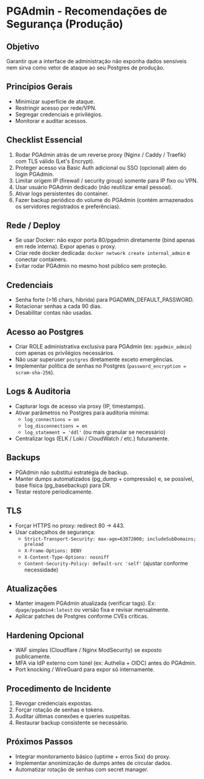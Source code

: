 # PGAdmin - Recomendações de Segurança (Produção)

## Objetivo

Garantir que a interface de administração não exponha dados sensíveis nem sirva como vetor de ataque ao seu Postgres de produção.

## Princípios Gerais

- Minimizar superfície de ataque.
- Restringir acesso por rede/VPN.
- Segregar credenciais e privilégios.
- Monitorar e auditar acessos.

## Checklist Essencial

1. Rodar PGAdmin atrás de um reverse proxy (Nginx / Caddy / Traefik) com TLS válido (Let's Encrypt).
2. Proteger acesso via Basic Auth adicional ou SSO (opcional) além do login PGAdmin.
3. Limitar origem IP (firewall / security group) somente para IP fixo ou VPN.
4. Usar usuário PGAdmin dedicado (não reutilizar email pessoal).
5. Ativar logs persistentes do container.
6. Fazer backup periódico do volume do PGAdmin (contém armazenados os servidores registrados e preferências).

## Rede / Deploy

- Se usar Docker: não expor porta 80/pgadmin diretamente (bind apenas em rede interna). Expor apenas o proxy.
- Criar rede docker dedicada: `docker network create internal_admin` e conectar containers.
- Evitar rodar PGAdmin no mesmo host público sem proteção.

## Credenciais

- Senha forte (>16 chars, híbrida) para PGADMIN_DEFAULT_PASSWORD.
- Rotacionar senhas a cada 90 dias.
- Desabilitar contas não usadas.

## Acesso ao Postgres

- Criar ROLE administrativa exclusiva para PGAdmin (ex: `pgadmin_admin`) com apenas os privilégios necessários.
- Não usar superuser `postgres` diretamente exceto emergências.
- Implementar política de senhas no Postgres (`password_encryption = scram-sha-256`).

## Logs & Auditoria

- Capturar logs de acesso via proxy (IP, timestamps).
- Ativar parâmetros no Postgres para auditoria mínima:
  - `log_connections = on`
  - `log_disconnections = on`
  - `log_statement = 'ddl'` (ou mais granular se necessário)
- Centralizar logs (ELK / Loki / CloudWatch / etc.) futuramente.

## Backups

- PGAdmin não substitui estratégia de backup.
- Manter dumps automatizados (pg_dump + compressão) e, se possível, base física (pg_basebackup) para DR.
- Testar restore periodicamente.

## TLS

- Forçar HTTPS no proxy: redirect 80 -> 443.
- Usar cabeçalhos de segurança:
  - `Strict-Transport-Security: max-age=63072000; includeSubDomains; preload`
  - `X-Frame-Options: DENY`
  - `X-Content-Type-Options: nosniff`
  - `Content-Security-Policy: default-src 'self'` (ajustar conforme necessidade)

## Atualizações

- Manter imagem PGAdmin atualizada (verificar tags). Ex: `dpage/pgadmin4:latest` ou versão fixa e revisar mensalmente.
- Aplicar patches de Postgres conforme CVEs críticas.

## Hardening Opcional

- WAF simples (Cloudflare / Nginx ModSecurity) se exposto publicamente.
- MFA via IdP externo com túnel (ex: Authelia + OIDC) antes do PGAdmin.
- Port knocking / WireGuard para expor só internamente.

## Procedimento de Incidente

1. Revogar credenciais expostas.
2. Forçar rotação de senhas e tokens.
3. Auditar últimas conexões e queries suspeitas.
4. Restaurar backup consistente se necessário.

## Próximos Passos

- Integrar monitoramento básico (uptime + erros 5xx) do proxy.
- Implementar anonimização de dumps antes de circular dados.
- Automatizar rotação de senhas com secret manager.
